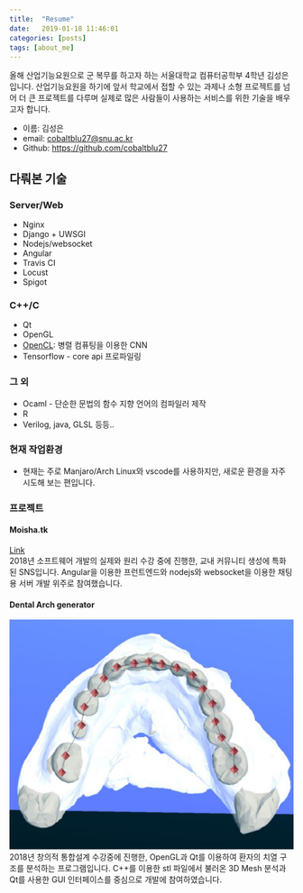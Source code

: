```yaml
---
title:  "Resume"
date:   2019-01-18 11:46:01
categories: [posts]
tags: [about_me]
---
```

  
올해 산업기능요원으로 군 복무를 하고자 하는 서울대학교 컴퓨터공학부 4학년 김성은 입니다. 산업기능요원을 하기에 앞서 학교에서 접할 수 있는 과제나 소형 프로젝트를 넘어 더 큰 프로젝트를 다루며 실제로 많은 사람들이 사용하는 서비스를 위한 기술을 배우고자 합니다.    
- 이름: 김성은
- email: <cobaltblu27@snu.ac.kr>
- Github: <https://github.com/cobaltblu27>

## 다뤄본 기술

### Server/Web
- Nginx
- Django + UWSGI
- Nodejs/websocket
- Angular
- Travis CI
- Locust  
- Spigot

### C++/C
- Qt
- OpenGL
- [OpenCL](https://github.com/cobaltblu27/cnn): 병렬 컴퓨팅을 이용한 CNN
- Tensorflow - core api 프로파일링

### 그 외
- Ocaml - 단순한 문법의 함수 지향 언어의 컴파일러 제작
- R
- Verilog, java, GLSL 등등..

### 현재 작업환경
- 현재는 주로 Manjaro/Arch Linux와 vscode를 사용하지만, 새로운 환경을 자주 시도해 보는 편입니다.

### 프로젝트

#### Moisha.tk
[Link](http://moisha.tk)  
2018년 소프트웨어 개발의 실제와 원리 수강 중에 진행한, 교내 커뮤니티 생성에 특화된 SNS입니다. Angular을 이용한 프런트엔드와 nodejs와 websocket을 이용한 채팅용 서버 개발 위주로 참여했습니다.

#### Dental Arch generator
![image](/images/dental_arch.png)  
2018년 창의적 통합설계 수강중에 진행한, OpenGL과 Qt를 이용하여 환자의 치열 구조를 분석하는 프로그램입니다. C++를 이용한 stl 파일에서 불러온 3D Mesh 분석과 Qt를 사용한 GUI 인터페이스를 중심으로 개발에 참여하였습니다.  
